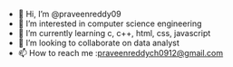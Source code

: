 - 👋 Hi, I’m @praveenreddy09
- 👀 I’m interested in computer science engineering
- 🌱 I’m currently learning c, c++, html, css, javascript
- 💞️ I’m looking to collaborate on data analyst
- 📫 How to reach me :praveenreddych0912@gmail.com

<!---
praveenreddy09/praveenreddy09 is a ✨ special ✨ repository because its `README.md` (this file) appears on your GitHub profile.
You can click the Preview link to take a look at your changes.
--->
